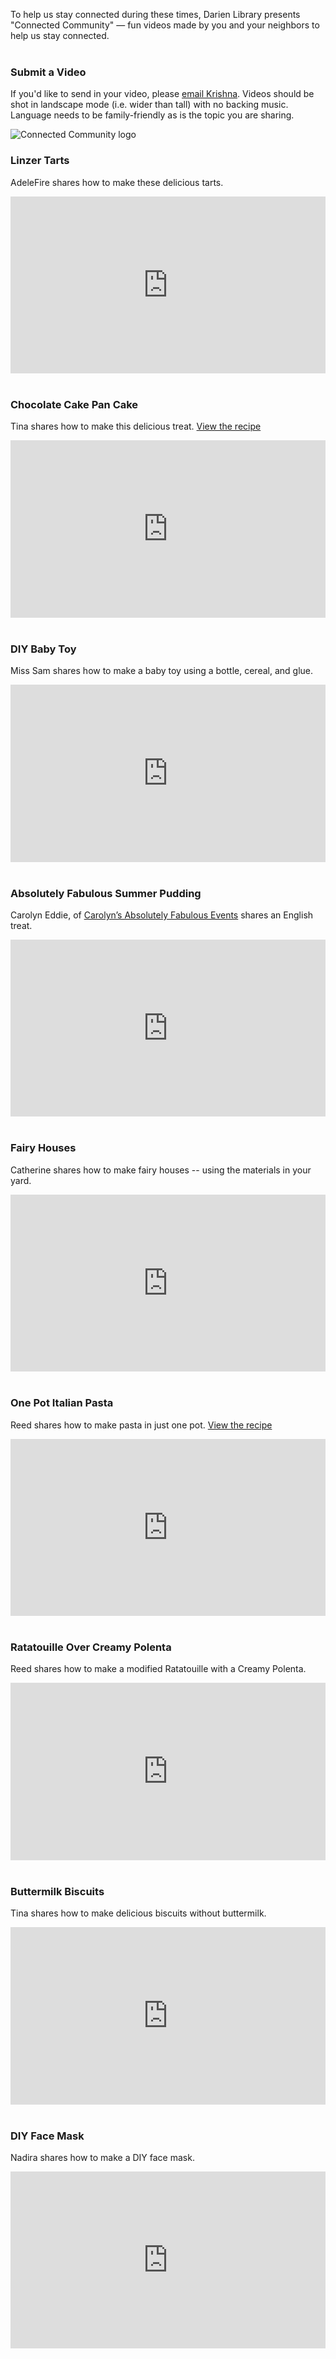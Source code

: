 <div class="row margin-bottom-30">
<div class="col-xs-7 col-md-9">

To help us stay connected during these times, Darien Library presents "Connected Community" — fun videos made by you and your neighbors to help us stay connected.
<br />
<br />

### Submit a Video
If you'd like to send in your video, please [email Krishna](mailto:kgrady@darienlibrary.org "Email Krishna"). Videos should be shot in landscape mode (i.e. wider than tall) with no backing music. Language needs to be family-friendly as is the topic you are sharing.

</div>
<div class="col-xs-5 col-md-3">
<img class="img-responsive center-block" src="/uploads/logos/connected_community_logo_web.png" alt="Connected Community logo" />
</div>
</div>

<div class="row">
<div class="col-md-6">

### Linzer Tarts
AdeleFire shares how to make these delicious tarts.

<style>.embed-container { position: relative; padding-bottom: 56.25%; height: 0; overflow: hidden; max-width: 100%; } .embed-container iframe, .embed-container object, .embed-container embed { position: absolute; top: 0; left: 0; width: 100%; height: 100%; }</style><div class='embed-container'><iframe src='https://player.vimeo.com/video/421126884?title=0&byline=0&portrait=0&texttrack=en-US' frameborder='0' webkitAllowFullScreen mozallowfullscreen allowFullScreen></iframe></div>

<br />

### Chocolate Cake Pan Cake
Tina shares how to make this delicious treat. [View the recipe](https://dar.to/2YSILqB "View the recipe")

<style>.embed-container { position: relative; padding-bottom: 56.25%; height: 0; overflow: hidden; max-width: 100%; } .embed-container iframe, .embed-container object, .embed-container embed { position: absolute; top: 0; left: 0; width: 100%; height: 100%; }</style><div class='embed-container'><iframe src='https://player.vimeo.com/video/417613122?title=0&byline=0&portrait=0&texttrack=en-US' frameborder='0' webkitAllowFullScreen mozallowfullscreen allowFullScreen></iframe></div>

<br />

### DIY Baby Toy
Miss Sam shares how to make a baby toy using a bottle, cereal, and glue.

<style>.embed-container { position: relative; padding-bottom: 56.25%; height: 0; overflow: hidden; max-width: 100%; } .embed-container iframe, .embed-container object, .embed-container embed { position: absolute; top: 0; left: 0; width: 100%; height: 100%; }</style><div class='embed-container'><iframe src='https://player.vimeo.com/video/416004632?title=0&byline=0&portrait=0&texttrack=en-US' frameborder='0' webkitAllowFullScreen mozallowfullscreen allowFullScreen></iframe></div>

<br />

### Absolutely Fabulous Summer Pudding
Carolyn Eddie, of [Carolyn’s Absolutely Fabulous Events](www.carolynsabsolutelyfabulousevents.com "Carolyn’s Absolutely Fabulous Events") shares an English treat.

<style>.embed-container { position: relative; padding-bottom: 56.25%; height: 0; overflow: hidden; max-width: 100%; } .embed-container iframe, .embed-container object, .embed-container embed { position: absolute; top: 0; left: 0; width: 100%; height: 100%; }</style><div class='embed-container'><iframe src='https://player.vimeo.com/video/413727218?title=0&byline=0&portrait=0&texttrack=en-US' frameborder='0' webkitAllowFullScreen mozallowfullscreen allowFullScreen></iframe></div>

<br />

### Fairy Houses
Catherine shares how to make fairy houses -- using the materials in your yard.

<style>.embed-container { position: relative; padding-bottom: 56.25%; height: 0; overflow: hidden; max-width: 100%; } .embed-container iframe, .embed-container object, .embed-container embed { position: absolute; top: 0; left: 0; width: 100%; height: 100%; }</style><div class='embed-container'><iframe src='https://player.vimeo.com/video/411474258?title=0&byline=0&portrait=0&texttrack=en-US' frameborder='0' webkitAllowFullScreen mozallowfullscreen allowFullScreen></iframe></div>

<br />


</div>
<div class="col-md-6">


### One Pot Italian Pasta
Reed shares how to make pasta in just one pot. [View the recipe](https://dar.to/2yAjhmQ "View the recipe")

<style>.embed-container { position: relative; padding-bottom: 56.25%; height: 0; overflow: hidden; max-width: 100%; } .embed-container iframe, .embed-container object, .embed-container embed { position: absolute; top: 0; left: 0; width: 100%; height: 100%; }</style><div class='embed-container'><iframe src='https://player.vimeo.com/video/410187025?title=0&byline=0&portrait=0&texttrack=en-US' frameborder='0' webkitAllowFullScreen mozallowfullscreen allowFullScreen></iframe></div>

<br />

### Ratatouille Over Creamy Polenta
Reed shares how to make a modified Ratatouille with a Creamy Polenta.

<style>.embed-container { position: relative; padding-bottom: 56.25%; height: 0; overflow: hidden; max-width: 100%; } .embed-container iframe, .embed-container object, .embed-container embed { position: absolute; top: 0; left: 0; width: 100%; height: 100%; }</style><div class='embed-container'><iframe src='https://player.vimeo.com/video/408453878?title=0&byline=0&portrait=0&texttrack=en-US' frameborder='0' webkitAllowFullScreen mozallowfullscreen allowFullScreen></iframe></div>

<br />

### Buttermilk Biscuits
Tina shares how to make delicious biscuits without buttermilk. 

<style>.embed-container { position: relative; padding-bottom: 56.25%; height: 0; overflow: hidden; max-width: 100%; } .embed-container iframe, .embed-container object, .embed-container embed { position: absolute; top: 0; left: 0; width: 100%; height: 100%; }</style><div class='embed-container'><iframe src='https://player.vimeo.com/video/407689287?title=0&byline=0&portrait=0&texttrack=en-US' frameborder='0' webkitAllowFullScreen mozallowfullscreen allowFullScreen></iframe></div>

<br />


### DIY Face Mask
Nadira shares how to make a DIY face mask. 

<style>.embed-container { position: relative; padding-bottom: 56.25%; height: 0; overflow: hidden; max-width: 100%; } .embed-container iframe, .embed-container object, .embed-container embed { position: absolute; top: 0; left: 0; width: 100%; height: 100%; }</style><div class='embed-container'><iframe src='https://player.vimeo.com/video/405864258?title=0&byline=0&portrait=0&texttrack=en-US' frameborder='0' webkitAllowFullScreen mozallowfullscreen allowFullScreen></iframe></div>

</div>
</div>